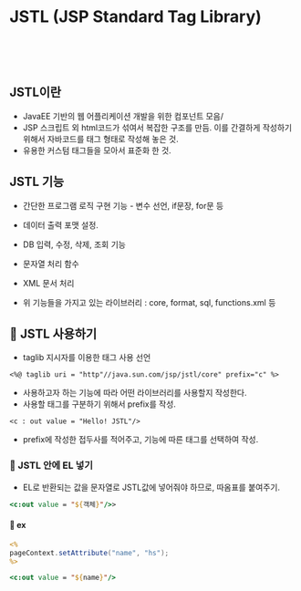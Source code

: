 # JSTL (JSP Standard Tag Library)

<br>
<br>
<br>

## JSTL이란

* JavaEE 기반의 웹 어플리케이션 개발을 위한 컴포넌트 모음/
* JSP 스크립트 외 html코드가 섞여서 복잡한 구조를 만듬. 이를 간결하게 작성하기 위해서 자바코드를 태그 형태로 작성해 놓은 것.
* 유용한 커스텀 태그들을 모아서 표준화 한 것.


## JSTL 기능

* 간단한 프로그램 로직 구현 기능 - 변수 선언, if문장, for문 등

* 데이터 출력 포맷 설정.
* DB 입력, 수정, 삭제, 조회 기능
* 문자열 처리 함수
* XML 문서 처리
* 위 기능들을 가지고 있는 라이브러리 : core,  format, sql, functions.xml 등


## 🌈 JSTL 사용하기

* taglib 지시자를 이용한 태그 사용 선언

```jstl
<%@ taglib uri = "http"//java.sun.com/jsp/jstl/core" prefix="c" %>
```

* 사용하고자 하는 기능에 따라 어떤 라이브러리를 사용할지 작성한다.
* 사용할 태그를 구분하기 위해서 prefix를 작성.

```jstl
<c : out value = "Hello! JSTL"/>
```

* prefix에 작성한 접두사를 적어주고, 기능에 따른 태그를 선택하여 작성.

### 🐳 JSTL 안에 EL 넣기

* EL로 반환되는 값을 문자열로 JSTL값에 넣어줘야 하므로, 따옴표를 붙여주기.

```jsp
<c:out value = "${객체}"/>>
```

#### 🎯 ex
```jsp
<%
pageContext.setAttribute("name", "hs");
%>

<c:out value = "${name}"/>
```



























